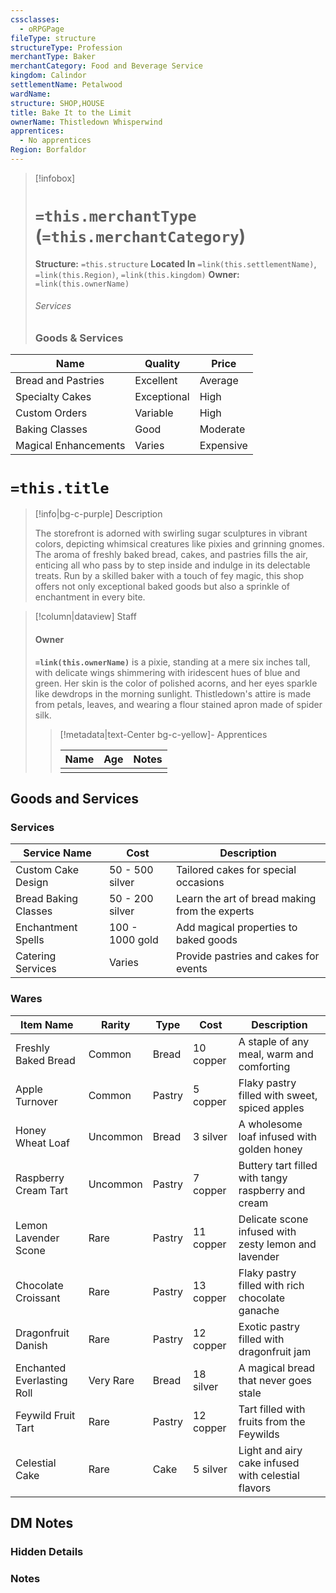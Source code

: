 ```yaml
---
cssclasses:
  - oRPGPage
fileType: structure
structureType: Profession
merchantType: Baker
merchantCategory: Food and Beverage Service
kingdom: Calindor
settlementName: Petalwood
wardName: 
structure: SHOP,HOUSE
title: Bake It to the Limit
ownerName: Thistledown Whisperwind
apprentices:
  - No apprentices
Region: Borfaldor
---
```



> [!infobox] 
> # `=this.merchantType` (`=this.merchantCategory`)
> **Structure:** `=this.structure`
> **Located In** `=link(this.settlementName)`, `=link(this.Region)`, `=link(this.kingdom)`
>  **Owner:** `=link(this.ownerName)`
> ###### Services 
> ### Goods & Services
|Name|Quality|Price|
|---|---|---|
|Bread and Pastries|Excellent|Average|
|Specialty Cakes|Exceptional|High|
|Custom Orders|Variable|High|
|Baking Classes|Good|Moderate|
|Magical Enhancements|Varies|Expensive|
 

# `=this.title`
> [!info|bg-c-purple] Description
> 
> The storefront is adorned with swirling sugar sculptures in vibrant colors, depicting whimsical creatures like pixies and grinning gnomes.
> The aroma of freshly baked bread, cakes, and pastries fills the air, enticing all who pass by to step inside and indulge in its delectable treats. 
> Run by a skilled baker with a touch of fey magic, this shop offers not only exceptional baked goods but also a sprinkle of enchantment in every bite.

> [!column|dataview] Staff
> #### Owner
> **`=link(this.ownerName)`** is a pixie,  standing at a mere six inches tall, with delicate wings shimmering with iridescent hues of blue and green. Her skin is the color of polished acorns, and her eyes sparkle like dewdrops in the morning sunlight. Thistledown's attire is made from petals, leaves, and wearing a flour stained apron made of spider silk.
> 
>
> 
>> [!metadata|text-Center bg-c-yellow]- Apprentices
>>
>> |Name | Age | Notes |
>> |:---|:---:|:---:| 
>> |  |  |  | 


## Goods and Services
### Services

| Service Name         | Cost                | Description                                    |
| -------------------- | ------------------- | ---------------------------------------------- |
| Custom Cake Design   | 50 - 500 silver     | Tailored cakes for special occasions           |
| Bread Baking Classes |  50 - 200 silver    | Learn the art of bread making from the experts |
| Enchantment Spells   | 100 - 1000 gold     | Add magical properties to baked goods          |
| Catering Services    | Varies              | Provide pastries and cakes for events          |

### Wares

| Item Name                  | Rarity    | Type   | Cost      | Description                                          |
| -------------------------- | --------- | ------ | --------- | ---------------------------------------------------- |
| Freshly Baked Bread        | Common    | Bread  | 10 copper | A staple of any meal, warm and comforting            |
| Apple Turnover             | Common    | Pastry | 5 copper  | Flaky pastry filled with sweet, spiced apples        |
| Honey Wheat Loaf           | Uncommon  | Bread  | 3 silver  | A wholesome loaf infused with golden honey           |
| Raspberry Cream Tart       | Uncommon  | Pastry | 7 copper  | Buttery tart filled with tangy raspberry and cream   |
| Lemon Lavender Scone       | Rare      | Pastry | 11 copper | Delicate scone infused with zesty lemon and lavender |
| Chocolate Croissant        | Rare      | Pastry | 13 copper | Flaky pastry filled with rich chocolate ganache      |
| Dragonfruit Danish         | Rare      | Pastry | 12 copper | Exotic pastry filled with dragonfruit jam            |
| Enchanted Everlasting Roll | Very Rare | Bread  | 18 silver | A magical bread that never goes stale                |
| Feywild Fruit Tart         | Rare      | Pastry | 12 copper | Tart filled with fruits from the Feywilds            |
| Celestial Cake             | Rare      | Cake   | 5 silver  | Light and airy cake infused with celestial flavors   |

## DM Notes

### Hidden Details

### Notes 

